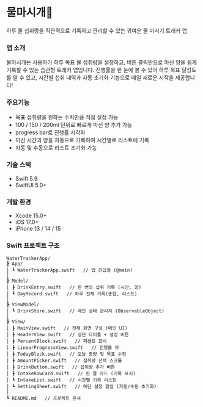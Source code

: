 # 물마시개🦭
하루 물 섭취량을 직관적으로 기록하고 관리할 수 있는 귀여운 물 마시기 트래커 앱

### 앱 소개
물마시개는 사용자가 하루 목표 물 섭취량을 설정하고, 버튼 클릭만으로 마신 양을 쉽게 기록할 수 있는 습관형 트래커 앱입니다.
진행률을 한 눈에 볼 수 있어 하루 목표 달성도를 알 수 있고, 시간별 섭취 내역과 자동 초기화 기능으로 매일 새로운 시작을 제공합니다!

### 주요기능
- 목표 섭취량을 원하는 수치만큼 직접 설정 가능
- 100 / 150 / 200ml 단위로 빠르게 마신 양 추가 가능
- progress bar로 진행률 시각화
- 마신 시간과 양을 자동으로 기록하여 시간별로 리스트에 기록
- 자동 및 수동으로 리스트 초기화 가능

### 기술 스택
- Swift 5.9
- SwiftUI 5.0+

### 개발 환경
- Xcode 15.0+
- iOS 17.0+
- iPhone 13 / 14 / 15

### Swift 프로젝트 구조
```
WaterTrackerApp/
┣ App/
│ ┗ WaterTrackerApp.swift   // 앱 진입점 (@main)
│
┣ Model/
│ ┣ DrinkEntry.swift   // 한 번의 섭취 기록 (시간, 양)
│ ┗ DayRecord.swift   // 하루 전체 기록(총합, 리스트)
│
┣ ViewModel/
│ ┗ DrinkStore.swift   // 메인 상태 관리자 (ObservableObject)
│
┣ View/
│ ┣ MainView.swift   // 전체 화면 구성 (메인 UI)
│ ┣ HeaderView.swift   // 상단 타이틀 + 설정 버튼
│ ┣ PercentBlock.swift   // 퍼센트 표시
│ ┣ LinearProgressView.swift   // 진행률 바
│ ┣ TodayBlock.swift   // 오늘 총량 및 목표 수정
│ ┣ AmountPicker.swift   // 섭취량 선택 스크롤
│ ┣ DrinkButton.swift   // 섭취량 추가 버튼
│ ┣ IntakeRowCard.swift   // 한 줄 카드 (기록 표시)
│ ┗ IntakeList.swift   // 시간별 기록 리스트
│ ┗ SettingSheet.swift   // 하단 설정 팝업 (자동/수동 초기화)
│
┗ README.md   // 프로젝트 문서
